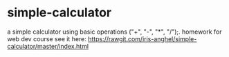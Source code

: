 # simple-calculator
a simple calculator using basic operations ("+", "-", "\*", "/");.
homework for web dev course
see it here: https://rawgit.com/iris-anghel/simple-calculator/master/index.html
